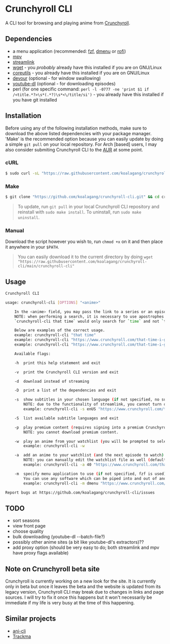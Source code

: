 # Crunchyroll CLI

A CLI tool for browsing and playing anime from [Crunchyroll](https://www.crunchyroll.com).

## Dependencies

* a menu application (recommended: [fzf](https://github.com/junegunn/fzf), [dmenu](http://tools.suckless.org/dmenu/) or [rofi](https://github.com/davatorium/rofi))
* [mpv](https://mpv.io/)
* [streamlink](https://streamlink.github.io/)
* [wget](https://www.gnu.org/software/wget/) - you *probably* already have this installed if you are on GNU/Linux
* [coreutils](https://www.gnu.org/software/coreutils/) - you already have this installed if you are on GNU/Linux
* [devour](https://github.com/salman-abedin/devour) (optional - for window swallowing)
* [youtube-dl](https://github.com/ytdl-org/youtube-dl) (optional - for downloading episodes)
* perl (for one specific command: `perl -l -0777 -ne 'print $1 if /<title.*?>\s*(.*?)\s*<\/title/si')` - you already have this installed if you have git installed

## Installation

Before using any of the following installation methods, make sure to download the above listed dependencies with your package manager. 'Make' is the recommended option because you can easily update by doing a simple `git pull` on your local repository. For Arch [based] users, I may also consider submiting Crunchyroll CLI to the [AUR](https://aur.archlinux.org/) at some point.

### cURL

```sh
$ sudo curl -sL "https://raw.githubusercontent.com/koalagang/crunchyroll-cli/main/crunchyroll-cli" -o /usr/bin/crunchyroll-cli
```

### Make

```sh
$ git clone "https://github.com/koalagang/crunchyroll-cli.git" && cd crunchyroll-cli/ && sudo make install
```
> To update, run `git pull` in your local Crunchyroll CLI repository and reinstall with `sudo make install`.
> To uninstall, run `sudo make uninstall`.

### Manual

Download the script however you wish to, run `chmod +x` on it and then place it anywhere in your `$PATH`.
> You can easily download it to the current directory by doing `wget "https://raw.githubusercontent.com/koalagang/crunchyroll-cli/main/crunchyroll-cli"`

## Usage

```sh
Crunchyroll CLI

usage: crunchyroll-cli [OPTIONS] "<anime>"

	In the <anime> field, you may pass the link to a series or an episode or perform a fuzzy search.
	NOTE: when performing a search, it is necessary to use apostrophes or quotation marks otherwise you could end up with something like this:
	`crunchyroll-cli that time` would only search for `time` and not `that time`.

	Below are examples of the correct usage.
	example: crunchyroll-cli "that time"
	example: crunchyroll-cli "https://www.crunchyroll.com/that-time-i-got-reincarnated-as-a-slime"
	example: crunchyroll-cli "https://www.crunchyroll.com/that-time-i-got-reincarnated-as-a-slime/episode-1-the-storm-dragon-veldora-777519"

	Available flags:

	-h	print this help statement and exit

	-v	print the Crunchyroll CLI version and exit

	-d	download instead of streaming

	-D	print a list of the dependencies and exit

	-s	show subtitles in your chosen language (if not specified, no subtitles are shown)
		NOTE: due to the functionality of streamlink, you cannot turn off subtitles *when viewing premium content*; if not specified streamlink will use your system locale.
		example: crunchyroll-cli -s enUS "https://www.crunchyroll.com/that-time-i-got-reincarnated-as-a-slime"

	-S	list available subtitle languages and exit

	-p	play premium content (requires signing into a premium Crunchyroll account - you will be prompted with username and password fields)
		NOTE: you cannot download premium content.

	-w	play an anime from your watchlist (you will be prompted to select an anime) - requires at least two anime in your watchlist for Crunchyroll CLI to act as expected
		example: crunchyroll-cli -w

	-a	add an anime to your watchlist (and the next episode to watch)
		NOTE: you can manually edit the watchlist file as well (default location is ~/.local/share/crunchyroll/watchlist.csv)
		example: crunchyroll-cli -a 40 "https://www.crunchyroll.com/that-time-i-got-reincarnated-as-a-slime"

	-m	specify menu application to use (if not specified, fzf is used)
		You can use any software which can be piped into and out of and used as a menu but it is recommended that you choose between dmenu, rofi and fzf.
		example: crunchyroll-cli -m dmenu "https://www.crunchyroll.com/that-time-i-got-reincarnated-as-a-slime"

Report bugs at https://github.com/koalagang/crunchyroll-cli/issues
```

## TODO

* sort seasons
* view front page
* choose quality
* bulk downloading (youtube-dl --batch-file?)
* possibly other anime sites (a bit like youtube-dl's extractors)??
* add proxy option (should be very easy to do; both streamlink and mpv have proxy flags available)

## Note on Crunchyroll beta site

Crunchyroll is currently working on a new look for the site. It is currently only in beta but once it leaves the beta and the website is updated from its legacy version, Crunchyroll CLI may break due to changes in links and page sources. I will try to fix it once this happens but it won't necessarily be immediate if my life is very busy at the time of this happening.

## Similar projects

* [ani-cli](https://github.com/pystardust/ani-cli)
* [Trackma](https://github.com/z411/trackma)
